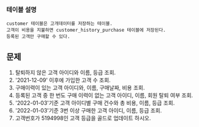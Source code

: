 ### 테이블 설명
    customer 테이블은 고개데이터를 저장하는 테이블.
    고객이 비용을 지불하면 customer_history_purchase 테이블에 저장된다.
    등록된 고객만 구매할 수 있다.

## 문제

1. 탈퇴하지 않은 고객 아이디와 이름, 등급 조회.
2. '2021-12-09' 이후에 가입한 고객 수 조회.
3. 구매이력이 있는 고객 아이디와, 이름, 구매날짜, 비용 조회.
4. 등록된 고객 중 한 번도 구매 이력이 없는 고객 아이디, 이름, 회원 탈퇴 여부 조회.
5. '2022-01-03'기준 고객 아이디별 구매 건수와 총 비용, 이름, 등급 조회.
6. '2022-01-03'기준 3번 이상 구매한 고객 아이디, 이름, 등급 조회.
7. 고객번호가 5194998인 고객 등급을 골드로 업데이트 하시오.
